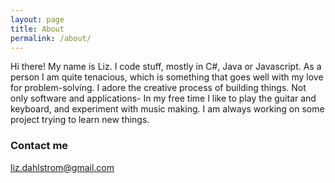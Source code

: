 ```yaml
---
layout: page
title: About
permalink: /about/
---
```

 Hi there! My name is Liz. I code stuff, mostly in C#, Java or Javascript. As a person I am quite tenacious, which is something that goes well with my love for problem-solving. I adore the creative process of building things. Not only software and applications- In my free time I like to play the guitar and keyboard, and experiment with music making. I am always working on some project trying to learn new things.

### Contact me
<liz.dahlstrom@gmail.com>
